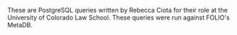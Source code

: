 These are PostgreSQL queries written by Rebecca Ciota for their role at the University of Colorado Law School. These queries were run against FOLIO's MetaDB.
